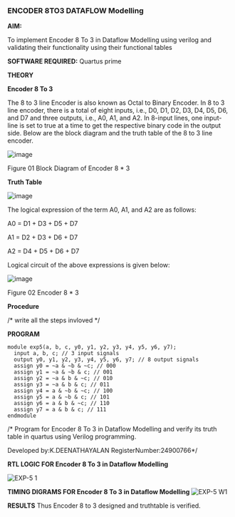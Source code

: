 ### ENCODER 8TO3 DATAFLOW Modelling

**AIM:**

To implement  Encoder 8 To 3 in Dataflow Modelling using verilog and validating their functionality using their functional tables

**SOFTWARE REQUIRED:** Quartus prime

**THEORY**

**Encoder 8 To 3**

The 8 to 3 line Encoder is also known as Octal to Binary Encoder. In 8 to 3 line encoder, there is a total of eight inputs, i.e., D0, D1, D2, D3, D4, D5, D6, and D7 and three outputs, i.e., A0, A1, and A2. In 8-input lines, one input-line is set to true at a time to get the respective binary code in the output side. Below are the block diagram and the truth table of the 8 to 3 line encoder.

![image](https://github.com/naavaneetha/ENCODER8TO3DATAFLOW/assets/154305477/0bc242c1-eb9e-4c47-afe5-30428470efc3)

Figure 01  Block Diagram of Encoder 8 * 3

**Truth Table**

![image](https://github.com/naavaneetha/ENCODER8TO3DATAFLOW/assets/154305477/35496b14-ae6e-4cd1-9abd-d6736b576575)

The logical expression of the term A0, A1, and A2 are as follows:

A0 = D1 + D3 + D5 + D7

A1 = D2 + D3 + D6 + D7

A2 = D4 + D5 + D6 + D7

Logical circuit of the above expressions is given below:

![image](https://github.com/naavaneetha/ENCODER8TO3DATAFLOW/assets/154305477/95acaee6-c873-4c75-89eb-ef09fb158053)

Figure 02  Encoder 8 * 3

**Procedure**

/* write all the steps invloved */

**PROGRAM**
```
module exp5(a, b, c, y0, y1, y2, y3, y4, y5, y6, y7);
  input a, b, c; // 3 input signals
  output y0, y1, y2, y3, y4, y5, y6, y7; // 8 output signals
  assign y0 = ~a & ~b & ~c; // 000
  assign y1 = ~a & ~b & c; // 001
  assign y2 = ~a & b & ~c; // 010
  assign y3 = ~a & b & c; // 011
  assign y4 = a & ~b & ~c; // 100
  assign y5 = a & ~b & c; // 101
  assign y6 = a & b & ~c; // 110
  assign y7 = a & b & c; // 111
endmodule
```
/* Program for Encoder 8 To 3 in Dataflow Modelling and verify its truth table in quartus using Verilog programming. 

Developed by:K.DEENATHAYALAN  RegisterNumber:24900766*/

**RTL LOGIC FOR Encoder 8 To 3 in Dataflow Modelling**

![EXP-5 1](https://github.com/user-attachments/assets/19c84c38-8a1c-4757-ad89-55fbc430b257)

**TIMING DIGRAMS FOR Encoder 8 To 3 in Dataflow Modelling**
![EXP-5 W1](https://github.com/user-attachments/assets/44933275-b73b-4641-ac61-d1729995a382)

**RESULTS**
Thus Encoder 8 to 3 designed and truthtable is verified.



